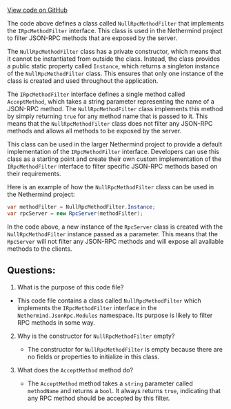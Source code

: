 [View code on GitHub](https://github.com/NethermindEth/nethermind/src/Nethermind/Nethermind.JsonRpc/Modules/NullRpcMethodFilter.cs)

The code above defines a class called `NullRpcMethodFilter` that implements the `IRpcMethodFilter` interface. This class is used in the Nethermind project to filter JSON-RPC methods that are exposed by the server. 

The `NullRpcMethodFilter` class has a private constructor, which means that it cannot be instantiated from outside the class. Instead, the class provides a public static property called `Instance`, which returns a singleton instance of the `NullRpcMethodFilter` class. This ensures that only one instance of the class is created and used throughout the application.

The `IRpcMethodFilter` interface defines a single method called `AcceptMethod`, which takes a string parameter representing the name of a JSON-RPC method. The `NullRpcMethodFilter` class implements this method by simply returning `true` for any method name that is passed to it. This means that the `NullRpcMethodFilter` class does not filter any JSON-RPC methods and allows all methods to be exposed by the server.

This class can be used in the larger Nethermind project to provide a default implementation of the `IRpcMethodFilter` interface. Developers can use this class as a starting point and create their own custom implementation of the `IRpcMethodFilter` interface to filter specific JSON-RPC methods based on their requirements.

Here is an example of how the `NullRpcMethodFilter` class can be used in the Nethermind project:

```csharp
var methodFilter = NullRpcMethodFilter.Instance;
var rpcServer = new RpcServer(methodFilter);
```

In the code above, a new instance of the `RpcServer` class is created with the `NullRpcMethodFilter` instance passed as a parameter. This means that the `RpcServer` will not filter any JSON-RPC methods and will expose all available methods to the clients.
## Questions: 
 1. What is the purpose of this code file?
   - This code file contains a class called `NullRpcMethodFilter` which implements the `IRpcMethodFilter` interface in the `Nethermind.JsonRpc.Modules` namespace. Its purpose is likely to filter RPC methods in some way.

2. Why is the constructor for `NullRpcMethodFilter` empty?
   - The constructor for `NullRpcMethodFilter` is empty because there are no fields or properties to initialize in this class.

3. What does the `AcceptMethod` method do?
   - The `AcceptMethod` method takes a `string` parameter called `methodName` and returns a `bool`. It always returns `true`, indicating that any RPC method should be accepted by this filter.